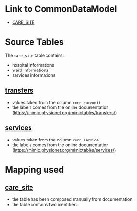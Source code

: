 # Link to CommonDataModel
- [CARE_SITE](https://github.com/OHDSI/CommonDataModel/wiki/CARE_SITE)

# Source Tables
The `care_site` table contains:
- hospital informations
- ward informations
- services informations

## [transfers](https://mimic.physionet.org/mimictables/transfers/)

- values taken from the column `curr_careunit`
- the labels comes from the online documentation (https://mimic.physionet.org/mimictables/transfers/)

## [services](https://mimic.physionet.org/mimictables/services/)

- values taken from the column `curr_service`
- the labels comes from the online documentation (https://mimic.physionet.org/mimictables/services/)

# Mapping used

## [care_site](https://github.com/MIT-LCP/mimic-omop/blob/master/extras/concept/care_site.csv)

- the table has been composed manually from documentation
- the table contains two identifiers:
